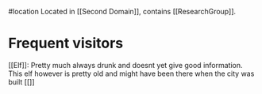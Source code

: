 #location 
Located in [[Second Domain]], contains [[ResearchGroup]].

# Frequent visitors
[[Elf]]: Pretty much always drunk and doesnt yet give good information. This elf however is pretty old and might have been there when the city was built
[[]]
